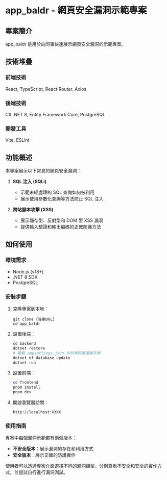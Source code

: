 # app_baldr - 網頁安全漏洞示範專案

## 專案簡介

app_baldr 是用於向同事快速展示網頁安全漏洞的示範專案。

## 技術堆疊

### 前端技術

React, TypeScript, React Router, Axios

### 後端技術

C# .NET 8, Entity Framework Core, PostgreSQL

### 開發工具

Vite, ESLint

## 功能概述

本專案展示以下常見的網頁安全漏洞：

1. **SQL 注入 (SQLi)**

   - 示範未經處理的 SQL 查詢如何被利用
   - 展示使用參數化查詢等方法防止 SQL 注入

2. **跨站腳本攻擊 (XSS)**

   - 展示儲存型、反射型和 DOM 型 XSS 漏洞
   - 提供輸入驗證和輸出編碼的正確防護方法

## 如何使用

### 環境需求

- Node.js (v18+)
- .NET 8 SDK
- PostgreSQL

### 安裝步驟

1. 克隆專案到本地：

   ```
   git clone [專案URL]
   cd app_baldr
   ```

2. 設置後端：

   ```powershell
   cd backend
   dotnet restore
   # 更新 appsettings.json 中的資料庫連線字串
   dotnet ef database update
   dotnet run
   ```

3. 設置前端：

   ```powershell
   cd frontend
   pnpm install
   pnpm dev
   ```

4. 開啟瀏覽器訪問：
   ```
   http://localhost:XXXX
   ```

### 使用指南

專案中每個漏洞示範都有兩個版本：

- **不安全版本**：展示漏洞的存在和利用方式
- **安全版本**：展示正確的防護實作

使用者可以透過專案介面選擇不同的漏洞類型，分別查看不安全和安全的實作方式，並嘗試自行進行漏洞測試。
